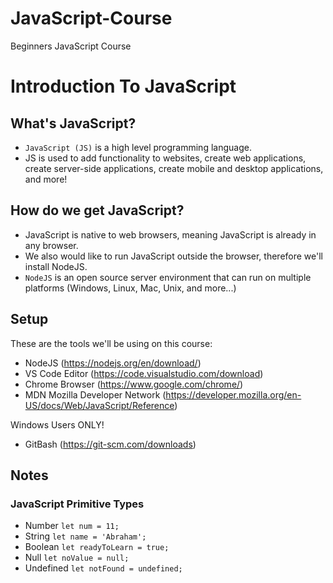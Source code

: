 # JavaScript-Course
Beginners JavaScript Course



# Introduction To JavaScript

## What's JavaScript?

- `JavaScript (JS)` is a high level programming language. 
- JS is used to add functionality to websites, create web applications, create server-side applications, create mobile and desktop applications, and more!

## How do we get JavaScript?

- JavaScript is native to web browsers, meaning JavaScript is already in any browser. 
- We also would like to run JavaScript outside the browser, therefore we'll install NodeJS.
- `NodeJS` is an open source server environment that can run on multiple platforms (Windows, Linux, Mac, Unix, and more...)

## Setup

These are the tools we'll be using on this course:

- NodeJS (https://nodejs.org/en/download/)
- VS Code Editor (https://code.visualstudio.com/download)
- Chrome Browser (https://www.google.com/chrome/)
- MDN Mozilla Developer Network (https://developer.mozilla.org/en-US/docs/Web/JavaScript/Reference)

Windows Users ONLY!
- GitBash (https://git-scm.com/downloads)

## Notes

### JavaScript Primitive Types

- Number `let num = 11;`
- String `let name = 'Abraham';`
- Boolean `let readyToLearn = true;`
- Null `let noValue = null;`
- Undefined `let notFound = undefined;`